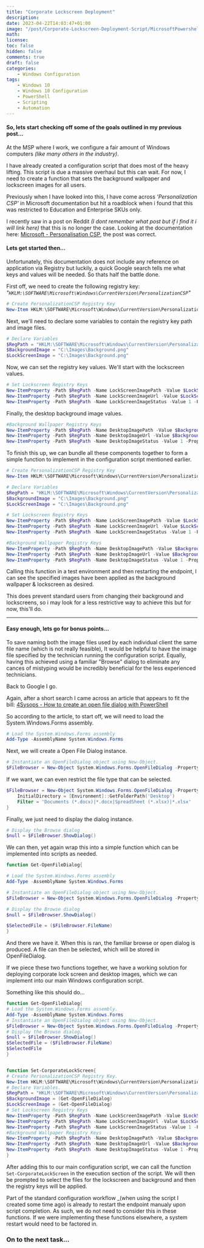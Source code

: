 ```yaml
---
title: "Corporate Lockscreen Deployment"
description: 
date: 2023-04-22T14:03:47+01:00
image: "/post/Corporate-Lockscreen-Deployment-Script/MicrosoftPowershell.PNG"
math: 
license: 
toc: false
hidden: false
comments: true
draft: false
categories:
    - Windows Configuration
tags:
    - Windows 10
    - Windows 10 Configuration
    - PowerShell
    - Scripting
    - Automation
---
```


#### So, lets start checking off some of the goals outlined in my previous post...  

At the MSP where I work, we configure a fair amount of Windows computers _(like many others in the industry)_.  

I have already created a configuration script that does most of the heavy lifting. This script is due a massive overhaul but this can wait. For now, I need to create a function that sets the background wallpaper and lockscreen images for all users.

Previously when I have looked into this, I have come across _'Personalization CSP'_ in Microsoft documentation but hit a roadblock when i found that this was restricted to Education and Enterprise SKUs only.

I recently saw in a post on Reddit _(I dont remember what post but if i find it i will link here)_ that this is no longer the case. Looking at the documentation here: [Microsoft - Personalisation CSP](https://learn.microsoft.com/en-us/windows/client-management/mdm/personalization-csp), the post was correct.


#### Lets get started then...

Unfortunately, this documentation does not include any reference on application via Registry but luckily, a quick Google search tells me what keys and values will be needed. So thats half the battle done.

First off, we need to create the following registry key:
_"`HKLM:\SOFTWARE\Microsoft\Windows\CurrentVersion\PersonalizationCSP`"_

``` powershell
# Create PersonalizationCSP Registry Key
New-Item HKLM:\SOFTWARE\Microsoft\Windows\CurrentVersion\PersonalizationCSP -Force
```  


Next, we'll need to declare some variables to contain the registry key path and image files.  

``` powershell
# Declare Variables
$RegPath = "HKLM:\SOFTWARE\Microsoft\Windows\CurrentVersion\PersonalizationCSP"
$BackgroundImage = "C:\Images\Background.png"
$LockScreenImage = "C:\Images\Background.png"
```


Now, we can set the registry key values. We'll start with the lockscreen values.

``` powershell
# Set Lockscreen Registry Keys
New-ItemProperty -Path $RegPath -Name LockScreenImagePath -Value $LockScreenImage -PropertyType String -Force | Out-Null
New-ItemProperty -Path $RegPath -Name LockScreenImageUrl -Value $LockScreenImage -PropertyType String -Force | Out-Null
New-ItemProperty -Path $RegPath -Name LockScreenImageStatus -Value 1 -PropertyType DWORD -Force | Out-Null
```


Finally, the desktop background image values.

``` powershell
#Background Wallpaper Registry Keys
New-ItemProperty -Path $RegPath -Name DesktopImagePath -Value $Backgroundimage -PropertyType String -Force | Out-Null
New-ItemProperty -Path $RegPath -Name DesktopImageUrl -Value $Backgroundimage -PropertyType String -Force | Out-Null
New-ItemProperty -Path $RegPath -Name DesktopImageStatus -Value 1 -PropertyType DWORD -Force | Out-Null
```

To finish this up, we can bundle all these components together to form a simple function to implement in the configuration script mentioned earlier.

``` powershell
# Create PersonalizationCSP Registry Key
New-Item HKLM:\SOFTWARE\Microsoft\Windows\CurrentVersion\PersonalizationCSP -Force  

# Declare Variables
$RegPath = "HKLM:\SOFTWARE\Microsoft\Windows\CurrentVersion\PersonalizationCSP"
$BackgroundImage = "C:\Images\Background.png"
$LockScreenImage = "C:\Images\Background.png"

# Set Lockscreen Registry Keys
New-ItemProperty -Path $RegPath -Name LockScreenImagePath -Value $LockScreenImage -PropertyType String -Force | Out-Null
New-ItemProperty -Path $RegPath -Name LockScreenImageUrl -Value $LockScreenImage -PropertyType String -Force | Out-Null
New-ItemProperty -Path $RegPath -Name LockScreenImageStatus -Value 1 -PropertyType DWORD -Force | Out-Null

#Background Wallpaper Registry Keys
New-ItemProperty -Path $RegPath -Name DesktopImagePath -Value $Backgroundimage -PropertyType String -Force | Out-Null
New-ItemProperty -Path $RegPath -Name DesktopImageUrl -Value $Backgroundimage -PropertyType String -Force | Out-Null
New-ItemProperty -Path $RegPath -Name DesktopImageStatus -Value 1 -PropertyType DWORD -Force | Out-Null
```


Calling this function in a test environment and then restarting the endpoint, I can see the specified images have been applied as the background wallpaper & lockscreen as desired.  

This does prevent standard users from changing their background and lockscreens, so i may look for a less restrictive way to achieve this but for now, this'll do.



---



#### Easy enough, lets go for bonus points...

To save naming both the image files used by each individual client the same file name (which is not really feasible), It would be helpful to have the image file specified by the technician running the configuration script. Equally, having this achieved using a familiar "Browse" dialog to eliminate any cances of mistyping would be incredibly beneficial for the less experienced technicians.

Back to Google I go.

Again, after a short search I came across an article that appears to fit the bill: [4Sysops - How to create an open file dialog with PowerShell](https://4sysops.com/archives/how-to-create-an-open-file-folder-dialog-box-with-powershell/)

So according to the article, to start off, we will need to load the System.Windows.Forms assembly.

``` powershell
# Load the System.Windows.Forms assembly 
Add-Type -AssemblyName System.Windows.Forms
```


Next, we will create a Open File Dialog instance.

``` powershell
# Instantiate an OpenFileDialog object using New-Object.
$FileBrowser = New-Object System.Windows.Forms.OpenFileDialog -Property @{ InitialDirectory = "C:\" }
```

If we want, we can even restrict the file type that can be selected.

``` powershell
$FileBrowser = New-Object System.Windows.Forms.OpenFileDialog -Property @{ 
    InitialDirectory = [Environment]::GetFolderPath('Desktop') 
    Filter = 'Documents (*.docx)|*.docx|SpreadSheet (*.xlsx)|*.xlsx'
}
```
 

Finally, we just need to display the dialog instance.

``` powershell
# Display the Browse dialog
$null = $FileBrowser.ShowDialog() 
```


We can then, yet again wrap this into a simple function which can be implemented into scripts as needed.

``` powershell
function Get-OpenFileDialog{

# Load the System.Windows.Forms assembly 
Add-Type -AssemblyName System.Windows.Forms

# Instantiate an OpenFileDialog object using New-Object.
$FileBrowser = New-Object System.Windows.Forms.OpenFileDialog -Property @{ InitialDirectory = "C:\" }

# Display the Browse dialog
$null = $FileBrowser.ShowDialog() 

$SelectedFile = ($FileBrowser.FileName)
}
```

And there we have it. When this is ran, the familiar browse or open dialog is produced. A file can then be selected, which will be stored in OpenFileDialog.

If we piece these two functions together, we have a working solution for deploying corporate lock screen and desktop images, which we can implement into our main Windows configuration script.

Something like this should do...

``` powershell
function Get-OpenFileDialog{
# Load the System.Windows.Forms assembly.
Add-Type -AssemblyName System.Windows.Forms
# Instantiate an OpenFileDialog object using New-Object.
$FileBrowser = New-Object System.Windows.Forms.OpenFileDialog -Property @{ InitialDirectory = "C:\" }
# Display the Browse dialog.
$null = $FileBrowser.ShowDialog()
$SelectedFile = ($FileBrowser.FileName)
$SelectedFile
}


function Set-CorporateLockScreen{
# Create PersonalizationCSP Registry Key.
New-Item HKLM:\SOFTWARE\Microsoft\Windows\CurrentVersion\PersonalizationCSP -Force | Out-Null
# Declare Variables.
$RegPath = "HKLM:\SOFTWARE\Microsoft\Windows\CurrentVersion\PersonalizationCSP"
$BackgroundImage = (Get-OpenFileDialog)
$LockScreenImage = (Get-OpenFileDialog)
# Set Lockscreen Registry Keys
New-ItemProperty -Path $RegPath -Name LockScreenImagePath -Value $LockScreenImage -PropertyType String -Force | Out-Null
New-ItemProperty -Path $RegPath -Name LockScreenImageUrl -Value $LockScreenImage -PropertyType String -Force | Out-Null
New-ItemProperty -Path $RegPath -Name LockScreenImageStatus -Value 1 -PropertyType DWORD -Force | Out-Null
#Background Wallpaper Registry Keys
New-ItemProperty -Path $RegPath -Name DesktopImagePath -Value $Backgroundimage -PropertyType String -Force | Out-Null
New-ItemProperty -Path $RegPath -Name DesktopImageUrl -Value $Backgroundimage -PropertyType String -Force | Out-Null
New-ItemProperty -Path $RegPath -Name DesktopImageStatus -Value 1 -PropertyType DWORD -Force | Out-Null
}
```

After adding this to our main configuration script, we can call the function `Set-CorporateLockScreen` in the execution section of the script. We will then be prompted to select the files for the lockscreen and background and then the registry keys will be applied. 

Part of the standard configuration workflow _(when using the script I created some time ago) is already to restart the endpoint manualy upon script completion. As such, we do not need to consider this in these functions. If we were implementing these functions elsewhere, a system restart would need to be factored in.

### On to the next task...